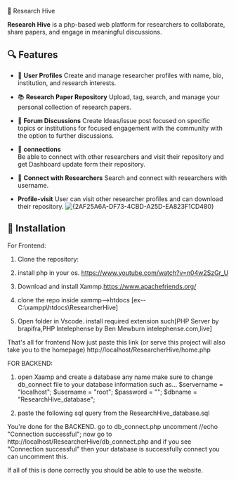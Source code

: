 🧠 Research Hive

**Research Hive** is a php-based web platform for researchers to collaborate, share papers, and engage in meaningful discussions.

## 🔍 Features

- 👤 **User Profiles**
  Create and manage researcher profiles with name, bio, institution, and research interests.

- 📚 **Research Paper Repository**
  Upload, tag, search, and manage your personal collection of research papers.

- 💬 **Forum Discussions**
  Create Ideas/issue post focused on specific topics or institutions for focused engagement with the community with the option to further discussions.

- 👥 **connections**  
  Be able to connect with other researchers and visit their repository and get Dashboard update form their repository.

- 🤝 **Connect with Researchers**
  Search and connect with researchers with username.

- **Profile-visit**
  User can visit other researcher profiles and can download their repository.
  ![{2AF25A6A-DF73-4CBD-A25D-EA823F1CD480}](https://github.com/user-attachments/assets/ce5e9725-9ca2-456f-8b7b-3013f4386f5f)


## 🔧 Installation
For Frontend:

1. Clone the repository:

2. install php in your os. https://www.youtube.com/watch?v=n04w2SzGr_U

3. Download and install Xammp.https://www.apachefriends.org/

4. clone the repo inside xammp-->htdocs [ex--C:\xampp\htdocs\ResearcherHive]

5. Open folder in Vscode. install required extension such[PHP Server by brapifra,PHP Intelephense by Ben Mewburn intelephense.com,live]

That's all for frontend Now just paste this link (or serve this project will also take you to the homepage)  http://localhost/ResearcherHive/home.php

FOR BACKEND:

1. open Xaamp and create a database any name make sure to change db_connect file to your database information such as...
$servername = "localhost";
$username = "root";
$password = "";
$dbname = "ResearchHive_database";

2. paste the following sql query from the ResearchHive_database.sql

You're done for the BACKEND.
go to db_connect.php uncomment //echo "Connection successful"; now go to http://localhost/ResearcherHive/db_connect.php and if you see  "Connection successful" then your database is successfully connect you can uncomment this.

If all of this is done correctly you should be able to use the website.
